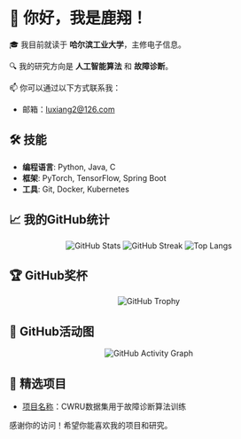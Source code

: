 # 👋 你好，我是鹿翔！

🎓 我目前就读于 **哈尔滨工业大学**，主修电子信息。

🔍 我的研究方向是 **人工智能算法** 和 **故障诊断**。

📫 你可以通过以下方式联系我：
- 邮箱：luxiang2@126.com

## 🛠 技能

- **编程语言**: Python, Java, C
- **框架**: PyTorch, TensorFlow, Spring Boot
- **工具**: Git, Docker, Kubernetes

## 📈 我的GitHub统计

<p align="center">
  <img src="https://github-readme-stats.vercel.app/api?username=AiChiXiaoXiongBingGan&show_icons=true&theme=radical" alt="GitHub Stats" />
  <img src="https://github-readme-streak-stats.herokuapp.com/?user=AiChiXiaoXiongBingGan&theme=radical" alt="GitHub Streak" />
  <img src="https://github-readme-stats.vercel.app/api/top-langs/?username=AiChiXiaoXiongBingGan&layout=compact&theme=radical" alt="Top Langs" />
</p>

## 🏆 GitHub奖杯

<p align="center">
  <img src="https://github-profile-trophy.vercel.app/?username=AiChiXiaoXiongBingGan&theme=onedark" alt="GitHub Trophy" />
</p>

## 🌟 GitHub活动图

<p align="center">
  <img src="https://github-readme-activity-graph.cyclic.app/graph?username=AiChiXiaoXiongBingGan&theme=react-dark" alt="GitHub Activity Graph" />
</p>

## 🌟 精选项目

- [项目名称](https://github.com/AiChiXiaoXiongBingGan/CWRU-dataset)：CWRU数据集用于故障诊断算法训练

感谢你的访问！希望你能喜欢我的项目和研究。
